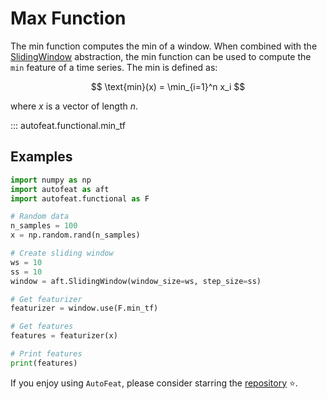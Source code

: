 # Max Function

The min function computes the min of a window. When combined with the [SlidingWindow](../core/fixed_window.md) abstraction, the min function can be used to compute the `min` feature of a time series. The min is defined as:

$$
\text{min}(x) = \min_{i=1}^n x_i
$$

where $x$ is a vector of length $n$.

::: autofeat.functional.min_tf

## Examples

```python
import numpy as np
import autofeat as aft
import autofeat.functional as F

# Random data
n_samples = 100
x = np.random.rand(n_samples)

# Create sliding window
ws = 10
ss = 10
window = aft.SlidingWindow(window_size=ws, step_size=ss)

# Get featurizer
featurizer = window.use(F.min_tf)

# Get features
features = featurizer(x)

# Print features
print(features)
```


If you enjoy using `AutoFeat`, please consider starring the [repository](https://github.com/autonlab/AutoFeat) ⭐️.